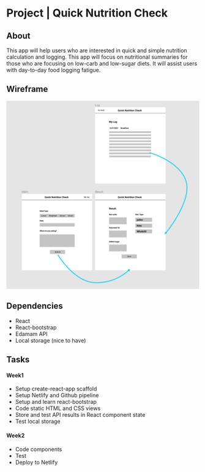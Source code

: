 # Project | Quick Nutrition Check 

## About

This app will help users who are interested in quick and simple nutrition calculation and logging. This app will focus on nutritional summaries for those who are focusing on low-carb and low-sugar diets. It will assist users with day-to-day food logging fatigue. 

## Wireframe

![wireframe](./wireframe.png)

## Dependencies

* React
* React-bootstrap
* Edamam API
* Local storage (nice to have)

## Tasks 

#### Week1
* Setup create-react-app scaffold
* Setup Netlify and Github pipeline 
* Setup and learn react-bootstrap
* Code static HTML and CSS views
* Store and test API results in React component state
* Test local storage

#### Week2
* Code components 
* Test 
* Deploy to Netlify
